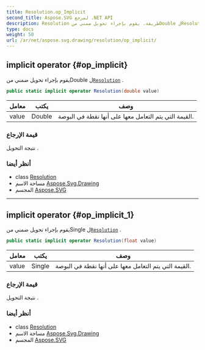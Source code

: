 ```yaml
---
title: Resolution.op_Implicit
second_title: Aspose.SVG لمرجع .NET API
description: Resolution طريقة. يقوم بإجراء تحويل ضمني منDouble لResolution .
type: docs
weight: 50
url: /ar/net/aspose.svg.drawing/resolution/op_implicit/
---
```

## implicit operator {#op_implicit}

يقوم بإجراء تحويل ضمني منDouble ل[`Resolution`](../) .

```csharp
public static implicit operator Resolution(double value)
```

| معامل | يكتب | وصف |
| --- | --- | --- |
| value | Double | القيمة التي يتم التعامل معها على أنها نقطة في البوصة. |

### قيمة الإرجاع

نتيجة التحويل .

### أنظر أيضا

* class [Resolution](../)
* مساحة الاسم [Aspose.Svg.Drawing](../../resolution/)
* المجسم [Aspose.SVG](../../../)

---

## implicit operator {#op_implicit_1}

يقوم بإجراء تحويل ضمني منSingle ل[`Resolution`](../) .

```csharp
public static implicit operator Resolution(float value)
```

| معامل | يكتب | وصف |
| --- | --- | --- |
| value | Single | القيمة التي يتم التعامل معها على أنها نقطة في البوصة. |

### قيمة الإرجاع

نتيجة التحويل .

### أنظر أيضا

* class [Resolution](../)
* مساحة الاسم [Aspose.Svg.Drawing](../../resolution/)
* المجسم [Aspose.SVG](../../../)


